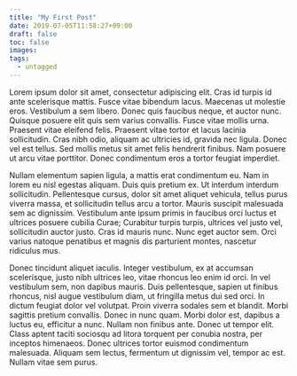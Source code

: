 ```yaml
---
title: "My First Post"
date: 2019-07-05T11:58:27+09:00
draft: false
toc: false
images:
tags: 
  - untagged
---
```


Lorem ipsum dolor sit amet, consectetur adipiscing elit. Cras id turpis id ante scelerisque mattis. Fusce vitae bibendum lacus. Maecenas ut molestie eros. Vestibulum a sem libero. Donec quis faucibus neque, et auctor nunc. Quisque posuere elit quis sem varius convallis. Fusce vitae mollis urna. Praesent vitae eleifend felis. Praesent vitae tortor et lacus lacinia sollicitudin. Cras nibh odio, aliquam ac ultricies id, gravida nec ligula. Donec vel est tellus. Sed mollis metus sit amet felis hendrerit finibus. Nam posuere ut arcu vitae porttitor. Donec condimentum eros a tortor feugiat imperdiet.

Nullam elementum sapien ligula, a mattis erat condimentum eu. Nam in lorem eu nisl egestas aliquam. Duis quis pretium ex. Ut interdum interdum sollicitudin. Pellentesque cursus, dolor sit amet aliquet vehicula, tellus purus viverra massa, et sollicitudin tellus arcu a tortor. Mauris suscipit malesuada sem ac dignissim. Vestibulum ante ipsum primis in faucibus orci luctus et ultrices posuere cubilia Curae; Curabitur turpis turpis, ultrices vel justo vel, sollicitudin auctor justo. Cras id mauris nunc. Nunc eget auctor sem. Orci varius natoque penatibus et magnis dis parturient montes, nascetur ridiculus mus.

Donec tincidunt aliquet iaculis. Integer vestibulum, ex at accumsan scelerisque, justo nibh ultrices leo, vitae rhoncus leo enim id orci. In vel vestibulum sem, non dapibus mauris. Duis pellentesque, sapien ut finibus rhoncus, nisl augue vestibulum diam, ut fringilla metus dui sed orci. In dictum feugiat dolor vel volutpat. Proin viverra sodales sem et blandit. Morbi sagittis pretium convallis. Donec in nunc quam. Morbi dolor est, dapibus a luctus eu, efficitur a nunc. Nullam non finibus ante. Donec ut tempor elit. Class aptent taciti sociosqu ad litora torquent per conubia nostra, per inceptos himenaeos. Donec ultrices tortor euismod condimentum malesuada. Aliquam sem lectus, fermentum ut dignissim vel, tempor ac est. Nullam vitae sem purus.